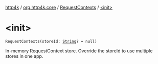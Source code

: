[http4k](../../index.md) / [org.http4k.core](../index.md) / [RequestContexts](index.md) / [&lt;init&gt;](./-init-.md)

# &lt;init&gt;

`RequestContexts(storeId: `[`String`](https://kotlinlang.org/api/latest/jvm/stdlib/kotlin/-string/index.html)`? = null)`

In-memory RequestContext store. Override the storeId to use multiple stores in one app.

